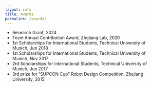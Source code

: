 ```yaml
---
layout: info
title: Awards 
permalink: /awards/
---
```


* Research Grant, 2024
* Team Annual Contribution Award, Zhejiang Lab, 2020
* 1st Scholarships for International Students, Technical University of Munich, Jun 2018
* 1st Scholarships for International Students, Technical University of Munich, Nov 2017
* 2rd Scholarships for International Students, Technical University of Munich, Jun 2017
* 3rd prize for ”SUPCON Cup” Robot Design Competition, Zhejiang University, 2015

